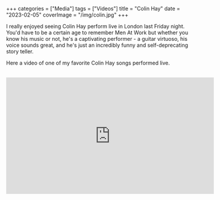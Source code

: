 +++
categories = ["Media"]
tags = ["Videos"]
title = "Colin Hay"
date = "2023-02-05"
coverImage = "/img/colin.jpg"
+++

I really enjoyed seeing Colin Hay perform live in London last Friday night. You'd have to be a certain age to remember Men At Work but whether you know his music or not, he's a captivating performer - a guitar virtuoso, his voice sounds great, and he's just an incredibly funny and self-deprecating story teller.

<!--more-->

Here a video of one of my favorite Colin Hay songs performed live.

<br>

<iframe width="560" height="315" src="https://www.youtube.com/embed/3Pvi4uKuawk" title="YouTube video player" frameborder="0" allow="accelerometer; autoplay; clipboard-write; encrypted-media; gyroscope; picture-in-picture; web-share" allowfullscreen></iframe>
